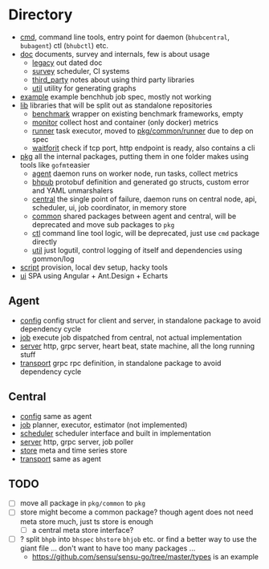 # Directory

- [cmd](../cmd), command line tools, entry point for daemon (`bhubcentral`, `bubagent`) ctl (`bhubctl`) etc.
- [doc](.) documents, survey and internals, few is about usage
  - [legacy](legacy) out dated doc
  - [survey](survey) scheduler, CI systems
  - [third_party](third_party) notes about using third party libraries
  - [util](util) utility for generating graphs
- [example](../example) example benchhub job spec, mostly not working
- [lib](../lib) libraries that will be split out as standalone repositories
  - [benchmark](../lib/benchmark) wrapper on existing benchmark frameworks, empty
  - [monitor](../lib/monitor) collect host and container (only docker) metrics
  - [runner](../lib/runner) task executor, moved to [pkg/common/runner](../pkg/common/runner) due to dep on spec
  - [waitforit](../lib/waitforit) check if tcp port, http endpoint is ready, also contains a cli
- [pkg](../pkg) all the internal packages, putting them in one folder makes using tools like `gofmt`easier
  - [agent](../pkg/agent) daemon runs on worker node, run tasks, collect metrics
  - [bhpub](../pkg/bhpb) protobuf definition and generated go structs, custom error and YAML unmarshalers
  - [central](../pkg/central) the single point of failure, daemon runs on central node, api, scheduler, ui, job coordinator, in memory store 
  - [common](../pkg/common) shared packages between agent and central, will be deprecated and move sub packages to `pkg`
  - [ctl](../pkg/ctl) command line tool logic, will be deprecated, just use `cmd` package directly
  - [util](../pkg/util) just logutil, control logging of itself and dependencies using gommon/log
- [script](../script) provision, local dev setup, hacky tools
- [ui](../ui) SPA using Angular + Ant.Design + Echarts

## Agent

- [config](../pkg/agent/config) config struct for client and server, in standalone package to avoid dependency cycle
- [job](../pkg/agent/job) execute job dispatched from central, not actual implementation
- [server](../pkg/agent/server) http, grpc server, heart beat, state machine, all the long running stuff
- [transport](../pkg/agent/transport) grpc rpc definition, in standalone package to avoid dependency cycle

## Central

- [config](../pkg/central/config) same as agent
- [job](../pkg/central/job) planner, executor, estimator (not implemented)
- [scheduler](../pkg/central/scheduler) scheduler interface and built in implementation
- [server](../pkg/central/server) http, grpc server, job poller
- [store](../pkg/central/store) meta and time series store
- [transport](../pkg/central/transport) same as agent

## TODO

- [ ] move all package in `pkg/common` to `pkg`
- [ ] store might become a common package? though agent does not need meta store much, just ts store is enough
  - [ ] a central meta store interface?
- [ ] ? split `bhpb` into `bhspec` `bhstore` `bhjob` etc. or find a better way to use the giant file ... don't want to have too many packages ...
  - https://github.com/sensu/sensu-go/tree/master/types is an example